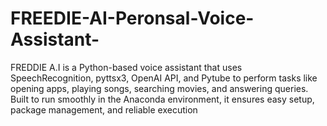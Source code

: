 # FREEDIE-AI-Peronsal-Voice-Assistant-
FREDDIE A.I is a Python-based voice assistant that uses SpeechRecognition, pyttsx3, OpenAI API, and Pytube to perform tasks like opening apps, playing songs, searching movies, and answering queries. Built to run smoothly in the Anaconda environment, it ensures easy setup, package management, and reliable execution
